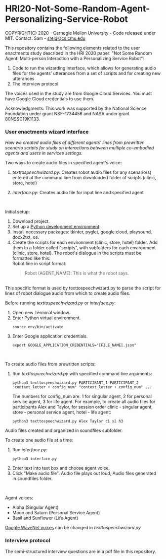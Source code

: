 # HRI20-Not-Some-Random-Agent-Personalizing-Service-Robot

COPYRIGHT(C) 2020 - Carnegie Mellon University - Code released under MIT. Contact: Sam - sreig@cs.cmu.edu 

This repository contains the following elements related to the user enactments study described in the HRI 2020 paper: "Not Some Random Agent: Multi-person Interaction with a Personalizing Service Robot":

1. Code to run the wizarding interface, which allows for generating audio files for the agents' utterances from a set of scripts and for creating new utterances
2. The interview protocol

The voices used in the study are from Google Cloud Services. You must have Google Cloud credentials to use them. 

Acknowledgments: This work was supported by the National Science Foundation under grant NSF-1734456 and NASA under grant 80NSSC19K1133.  

### User enactments wizard interface

_How we created audio files of different agents' lines from prewritten scenario scripts for study on interactions between multiple co-embodied agents and users in services settings._

Two ways to create audio files in specified agent's voice:
1. _texttospeechwizard.py_: 
Creates robot audio files for any scenario(s) entered at the command line from downloaded folder of scripts (clinic, store, hotel)

2. _interface.py_:
Creates audio file for input line and specified agent
<br />

Initial setup:
1. Download project.
2. Set up a [Python development environment](https://cloud.google.com/python/setup).
3. Install necessary packages: tkinter, pyglet, google.cloud, playsound, docx2txt, os.
4. Create the scripts for each environment (clinic, store, hotel) folder. Add them to a folder called "scripts", with subfolders for each environment (clinic, store, hotel). The robot's dialogue in the scripts must be formatted like this:<br />
    Robot line in script format: 
    > Robot (AGENT_NAME): This is what the robot says.
<br />
This specific format is used by texttospeechwizard.py to parse the script for lines of robot dialogue audio from which to create audio files.

Before running _texttospeechwizard.py_ or _interface.py_:
1. Open new Terminal window.
2. Enter Python virtual environment.<br />
    ```
    source env/bin/activate
    ```
3. Enter Google application credentials.<br />
    ```
    export GOOGLE_APPLICATION_CREDENTIALS="[FILE_NAME].json"
    ```
<br />

To create audio files from prewritten scripts:
1. Run _texttospeechwizard.py_ with specified command line arguments:<br />
    ```
    python3 texttospeechwizard.py PARTICIPANT_1 PARTICIPANT_2 "context_letter + config_num" "context_letter + config_num" ...
    ```
    The numbers for config_num are: 1 for singular agent, 2 for personal service agent, 3 for life agent. For example, to create all audio files for participants Alex and Taylor, for session order clinic - singular agent, store - personal service agent, hotel - life agent:<br />
    ```
    python3 texttospeechwizard.py Alex Taylor c1 s2 h3
    ```
Audio files created and organized in soundfiles subfolder.
<br />

To create one audio file at a time:
1. Run _interface.py_:<br />
    ```
    python3 interface.py
    ```
2. Enter text into text box and choose agent voice.
3. Click "Make audio file". Audio file plays out loud, Audio files generated in soundfiles folder.
<br />

Agent voices:
* Alpha (Singular Agent)
* Moon and Saturn (Personal Service Agent)
* Basil and Sunflower (Life Agent)

[Google WaveNet voices](https://cloud.google.com/text-to-speech/docs/voices) can be changed in _texttospeechwizard.py_


### Interview protocol

The semi-structured interview questions are in a pdf file in this repository. 